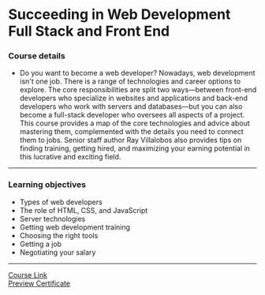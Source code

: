 # Succeeding in Web Development Full Stack and Front End
### Course details
- Do you want to become a web developer? Nowadays, web development isn't one job. There is a range of technologies and career options to explore. The core responsibilities are split two ways—between front-end developers who specialize in websites and applications and back-end developers who work with servers and databases—but you can also become a full-stack developer who oversees all aspects of a project. This course provides a map of the core technologies and advice about mastering them, complemented with the details you need to connect them to jobs. Senior staff author Ray Villalobos also provides tips on finding training, getting hired, and maximizing your earning potential in this lucrative and exciting field.
---
### Learning objectives
- Types of web developers
- The role of HTML, CSS, and JavaScript
- Server technologies
- Getting web development training
- Choosing the right tools
- Getting a job
- Negotiating your salary
-------------------------------
[Course Link](https://www.linkedin.com/learning/succeeding-in-web-development-full-stack-and-front-end/becoming-a-web-developer?autoplay=true)
<br>[Preview Certificate]()
